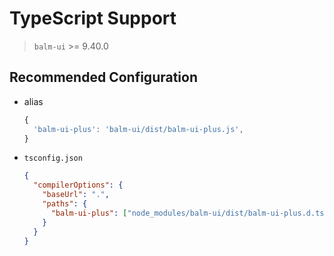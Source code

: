 # TypeScript Support

> `balm-ui` >= 9.40.0

## Recommended Configuration

- alias

  ```js
  {
    'balm-ui-plus': 'balm-ui/dist/balm-ui-plus.js',
  }
  ```

- `tsconfig.json`

  ```json
  {
    "compilerOptions": {
      "baseUrl": ".",
      "paths": {
        "balm-ui-plus": ["node_modules/balm-ui/dist/balm-ui-plus.d.ts"]
      }
    }
  }
  ```
